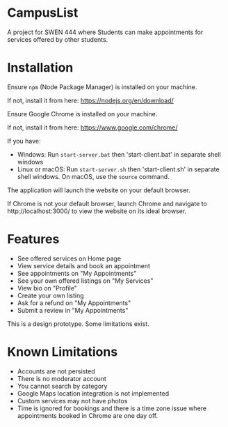 # CampusList
A project for SWEN 444 where Students can make appointments for services offered by other students.

# Installation
Ensure `npm` (Node Package Manager) is installed on your machine. 

If not, install it from here: https://nodejs.org/en/download/

Ensure Google Chrome is installed on your machine. 

If not, install it from here: https://www.google.com/chrome/

If you have:
- Windows: Run `start-server.bat` then 'start-client.bat' in separate shell windows
- Linux or macOS: Run `start-server.sh` then 'start-client.sh' in separate shell windows. On macOS, use the `source` command.

The application will launch the website on your default browser.

If Chrome is not your default browser, launch Chrome and navigate to http://localhost:3000/ to view the website on its ideal browser.

# Features
- See offered services on Home page
- View service details and book an appointment
- See appointments on "My Appointments"
- See your own offered listings on "My Services"
- View bio on "Profile"
- Create your own listing
- Ask for a refund on "My Appointments"
- Submit a review in "My Appointments"

This is a design prototype. Some limitations exist.

# Known Limitations
- Accounts are not persisted
- There is no moderator account
- You cannot search by category
- Google Maps location integration is not implemented
- Custom services may not have photos
- Time is ignored for bookings and there is a time zone issue where appointments booked in Chrome are one day off.
